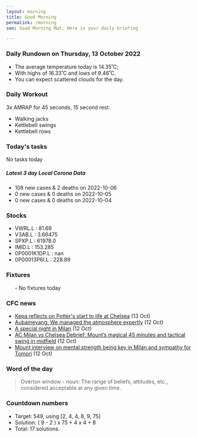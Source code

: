 ```yaml
---
layout: morning
title: Good Morning
permalink: /morning
seo: Good Morning Mat, Here is your daily briefing

---
```


<!-- weather_marker starts -->
### Daily Rundown on Thursday, 13 October 2022

- The average temperature today is 14.35˚C;
- With highs of 16.33˚C and lows of 9.46˚C.
- You can expect scattered clouds for the day.

<!-- weather_marker ends -->

### Daily Workout
<!-- workout_marker starts -->
3x AMRAP for 45 seconds, 15 second rest:

- Walking jacks
- Kettlebell swings
- Kettlebell rows

<!-- workout_marker ends -->

### Today's tasks
<!-- task_marker starts -->
No tasks today
<!-- task_marker ends -->

<!-- c19_marker starts -->
##### Latest 3 day Local Corona Data

- 108 new cases & 2 deaths on 2022-10-06
- 0 new cases & 0 deaths on 2022-10-05
- 0 new cases & 0 deaths on 2022-10-04

<!-- c19_marker ends -->

### Stocks

<!-- stocks_marker starts -->

- VWRL.L : 81.69
- V3AB.L : 3.66475
- SPXP.L : 61978.0
- IMID.L : 153.285
- 0P0001K1DP.L : nan
- 0P00013P6I.L : 228.89

<!-- stocks_marker ends -->

### Fixtures

<!-- sports_marker starts -->

<ul>
- No fixtures today</ul>

<!-- sports_marker ends -->

### CFC news

<!-- cfc_marker starts -->
- [Kepa reflects on Potter's start to life at Chelsea](https://chelseafc.com/en/news/article/kepa-reflects-on-potters-start-to-life-at-chelsea) (13 Oct)
- [Aubameyang: We managed the atmosphere expertly](https://chelseafc.com/en/news/article/aubameyang-we-managed-the-atmosphere-expertly) (12 Oct)
- [A special night in Milan](https://chelseafc.com/en/video/a-special-night-in-milan) (12 Oct)
- [AC Milan vs Chelsea Debrief: Mount’s magical 45 minutes and tactical swing in midfield](https://chelseafc.com/en/news/article/ac-milan-vs-chelsea-debrief-mounts-magical-45-minutes-and-tactical-swing-in) (12 Oct)
- [Mount interview on mental strength being key in Milan and sympathy for Tomori](https://chelseafc.com/en/news/article/mount-interview-on-mental-strength-being-key-in-milan-and-sympathy-for) (12 Oct)

<!-- cfc_marker ends -->

### Word of the day
<!-- word_marker starts -->

 > Overton window - noun: The range of beliefs, attitudes, etc., considered acceptable at any given time.

<!-- word_marker ends -->

### Countdown numbers
<!-- game_marker starts -->

- Target: 549, using [2, 4, 4, 8, 9, 75]
- Solution: ( 9 - 2 ) x 75 + 4 x 4 + 8
- Total: 17 solutions.

<!-- game_marker ends -->